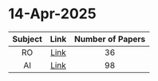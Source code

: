 # 14-Apr-2025

| Subject | Link | Number of Papers |
|:-----:|:----:|:----------------:|
| RO | [Link](https://github.com/KJaebye/EmbodiedAI-Robotics-arXiv-Daily-Reporter/tree/main/14-Apr-2025/RO) | 36 |
| AI | [Link](https://github.com/KJaebye/EmbodiedAI-Robotics-arXiv-Daily-Reporter/tree/main/14-Apr-2025/AI) | 98 |
